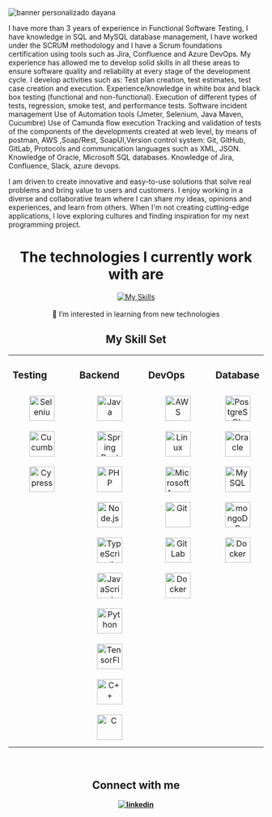 ![banner personalizado dayana](https://github.com/user-attachments/assets/39256875-bee5-46ff-8a0a-27a5883e24b1)


I have more than 3 years of experience in Functional Software Testing, I have knowledge in SQL and MySQL database management, I have worked under the SCRUM methodology and I have a Scrum foundations certification using tools such as Jira, Confluence and Azure DevOps. My experience has allowed me to develop solid skills in all these areas to ensure software quality and reliability at every stage of the development cycle.
I develop activities such as:
Test plan creation, test estimates, test case creation and execution.
Experience/knowledge in white box and black box testing (functional and non-functional).
Execution of different types of tests, regression, smoke test, and performance tests.
Software incident management
Use of Automation tools (Jmeter, Selenium, Java Maven, Cucumbre)
Use of Camunda flow execution 
Tracking and validation of tests of the components of the developments created at web level, by means of postman, AWS ,Soap/Rest, SoapUI,Version control system: Git, GitHub, GitLab, Protocols and communication languages such as XML, JSON.
Knowledge of Oracle, Microsoft SQL databases.
Knowledge of Jira, Confluence, Slack, azure devops.

I am driven to create innovative and easy-to-use solutions that solve real problems and bring value to users and customers. I enjoy working in a diverse and collaborative team where I can share my ideas, opinions and experiences, and learn from others. When I'm not creating cutting-edge applications, I love exploring cultures and finding inspiration for my next programming project.

<div align="center"> <h1> <strong> The technologies I currently work with are </strong> </h1> </div>   

<p align="center">
   <a href="https://skillicons.dev">
    <img src="https://skillicons.dev/icons?i=ts,aws,git,postgres,selenium,postman" alt="My Skills">
  </a>
  <br><br>
  👀 I’m interested in learning from new technologies
</p>

<div align="center"> <h2> <strong> My Skill Set <strong/></h2></div>

<table><tr><td valign="top" width="33%">

### Testing
<div align="center">  
<img style="margin: 10px" src="https://user-images.githubusercontent.com/25181517/184103699-d1b83c07-2d83-4d99-9a1e-83bd89e08117.png" alt="Selenium" height="50" />
<img style="margin: 10px" src="https://user-images.githubusercontent.com/25181517/184117353-4b437677-c4bb-4f4c-b448-af4920576732.png" alt="Cucumber" height="50" />
<img style="margin: 10px" src="https://user-images.githubusercontent.com/68279555/200387386-276c709f-380b-46cc-81fd-f292985927a8.png" alt="Cypress" height="50" />  
</div>

</td><td valign="top" width="33%">

### Backend  
<div align="center">
<img style="margin: 10px" src="https://profilinator.rishav.dev/skills-assets/java-original.svg" alt="Java" height="50" />
<img style="margin: 10px" src="https://profilinator.rishav.dev/skills-assets/springio-icon.svg" alt="Spring Boot" height="50" />
<img style="margin: 10px" src="https://profilinator.rishav.dev/skills-assets/php-original.svg" alt="PHP" height="50" />
<img style="margin: 10px" src="https://profilinator.rishav.dev/skills-assets/nodejs-original-wordmark.svg" alt="Node.js" height="50" /> 
<img style="margin: 10px" src="https://profilinator.rishav.dev/skills-assets/typescript-original.svg" alt="TypeScript" height="50" />  
<img style="margin: 10px" src="https://profilinator.rishav.dev/skills-assets/javascript-original.svg" alt="JavaScript" height="50" />  
<img style="margin: 10px" src="https://profilinator.rishav.dev/skills-assets/python-original.svg" alt="Python" height="50" />
<img style="margin: 10px" src="https://profilinator.rishav.dev/skills-assets/tensorflow-icon.svg" alt="TensorFlow" height="50" /> 
<img style="margin: 10px" src="https://profilinator.rishav.dev/skills-assets/cplusplus-original.svg" alt="C++" height="50" />
<img style="margin: 10px" src="https://profilinator.rishav.dev/skills-assets/c-original.svg" alt="C" height="50" />
</div>

</td><td valign="top" width="33%">

### DevOps  
<div align="center">  
<img style="margin: 10px" src="https://profilinator.rishav.dev/skills-assets/amazonwebservices-original-wordmark.svg" alt="AWS" height="50" />    
<img style="margin: 10px" src="https://profilinator.rishav.dev/skills-assets/linux-original.svg" alt="Linux" height="50" />  
<img style="margin: 10px" src="https://user-images.githubusercontent.com/25181517/183911544-95ad6ba7-09bf-4040-ac44-0adafedb9616.png" alt="Microsoft Azure" height="50" />  
<img style="margin: 10px" src="https://profilinator.rishav.dev/skills-assets/git-scm-icon.svg" alt="Git" height="50" />
<img style="margin: 10px" src="https://profilinator.rishav.dev/skills-assets/gitlab.svg" alt="GitLab" height="50" />
<img style="margin: 10px" src="https://profilinator.rishav.dev/skills-assets/docker-original-wordmark.svg" alt="Docker" height="50" />
</div>

</td><td valign="top" width="33%">

### Database
<div align="center">  
<img style="margin: 10px" src="https://user-images.githubusercontent.com/25181517/117208740-bfb78400-adf5-11eb-97bb-09072b6bedfc.png" alt="PostgreSQL" height="50" />    
<img style="margin: 10px" src="https://user-images.githubusercontent.com/25181517/117208736-bdedc080-adf5-11eb-912f-61c7d43705f6.png" alt="Oracle" height="50" />  
<img style="margin: 10px" src="https://user-images.githubusercontent.com/25181517/183896128-ec99105a-ec1a-4d85-b08b-1aa1620b2046.png" alt="MySQL" height="50" />
<img style="margin: 10px" src="https://user-images.githubusercontent.com/25181517/182884177-d48a8579-2cd0-447a-b9a6-ffc7cb02560e.png" alt="mongoDB" height="50" />
<img style="margin: 10px" src="https://profilinator.rishav.dev/skills-assets/docker-original-wordmark.svg" alt="Docker" height="50" />
</div>

</td></tr></table>
  
<br/>

<div align="center"> <h2> <strong> Connect with me <strong/></h2></div>
<div align="center">

<a href="https://www.linkedin.com/in/dayanna-rodriguez-reyes/" target="_blank">
<img src=https://img.shields.io/badge/linkedin-%231E77B5.svg?&style=for-the-badge&logo=linkedin&logoColor=white alt=linkedin style="margin-bottom: 5px;" />
</a> 
</div>
